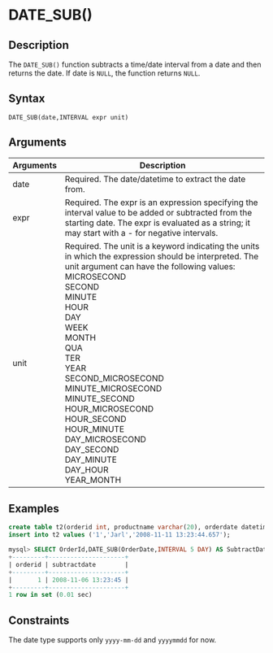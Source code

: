 # **DATE_SUB()**

## **Description**

The ``DATE_SUB()`` function subtracts a time/date interval from a date and then returns the date. If date is ``NULL``, the function returns ``NULL``.

## **Syntax**

```
DATE_SUB(date,INTERVAL expr unit)
```

## **Arguments**

|  Arguments   | Description  |
|  ----  | ----  |
| date | Required. The date/datetime to extract the date from. |
| expr  | Required.  The expr is an expression specifying the interval value to be added or subtracted from the starting date. The expr is evaluated as a string; it may start with a - for negative intervals. |
| unit| Required. The unit is a keyword indicating the units in which the expression should be interpreted. The unit argument can have the following values:<br>MICROSECOND <br>SECOND<br>MINUTE<br>HOUR<br>DAY<br>WEEK<br>MONTH<br>QUA<br>TER<br>YEAR<br>SECOND_MICROSECOND<br>MINUTE_MICROSECOND<br>MINUTE_SECOND<br>HOUR_MICROSECOND<br>HOUR_SECOND<br>HOUR_MINUTE<br>DAY_MICROSECOND<br>DAY_SECOND<br>DAY_MINUTE<br>DAY_HOUR<br>YEAR_MONTH|

## **Examples**

```sql
create table t2(orderid int, productname varchar(20), orderdate datetime);
insert into t2 values ('1','Jarl','2008-11-11 13:23:44.657');

mysql> SELECT OrderId,DATE_SUB(OrderDate,INTERVAL 5 DAY) AS SubtractDate FROM t2;
+---------+---------------------+
| orderid | subtractdate        |
+---------+---------------------+
|       1 | 2008-11-06 13:23:45 |
+---------+---------------------+
1 row in set (0.01 sec)
```

## **Constraints**

The date type supports only `yyyy-mm-dd` and `yyyymmdd` for now.
